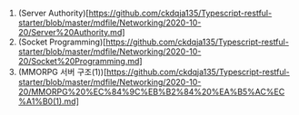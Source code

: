 1. (Server Authority)[https://github.com/ckdqja135/Typescript-restful-starter/blob/master/mdfile/Networking/2020-10-20/Server%20Authority.md]
2. (Socket Programming)[https://github.com/ckdqja135/Typescript-restful-starter/blob/master/mdfile/Networking/2020-10-20/Socket%20Programming.md]
3. (MMORPG 서버 구조(1))[https://github.com/ckdqja135/Typescript-restful-starter/blob/master/mdfile/Networking/2020-10-20/MMORPG%20%EC%84%9C%EB%B2%84%20%EA%B5%AC%EC%A1%B0(1).md]
